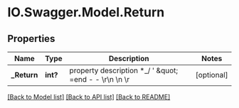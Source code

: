 # IO.Swagger.Model.Return
## Properties

Name | Type | Description | Notes
------------ | ------------- | ------------- | -------------
**_Return** | **int?** | property description  *_/ &#39; \&quot; &#x3D;end - - \\r\\n \\n \\r | [optional] 

[[Back to Model list]](../README.md#documentation-for-models) [[Back to API list]](../README.md#documentation-for-api-endpoints) [[Back to README]](../README.md)

